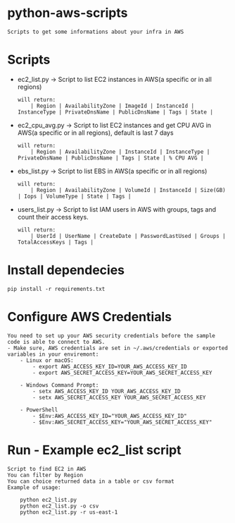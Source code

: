 # python-aws-scripts

    Scripts to get some informations about your infra in AWS

# Scripts
- ec2_list.py -> Script to list EC2 instances in AWS(a specific or in all regions)

    ```
    will return:
        | Region | AvailabilityZone | ImageId | InstanceId | InstanceType | PrivateDnsName | PublicDnsName | Tags | State |
    ```

- ec2_cpu_avg.py -> Script to list EC2 instances and get CPU AVG in AWS(a specific or in all regions), default is last 7 days
    ```
    will return:
        | Region | AvailabilityZone | InstanceId | InstanceType | PrivateDnsName | PublicDnsName | Tags | State | % CPU AVG |
    ```
- ebs_list.py -> Script to list EBS in AWS(a specific or in all regions)
    ```
    will return:
        | Region | AvailabilityZone | VolumeId | InstanceId | Size(GB) | Iops | VolumeType | State | Tags |
    ```
- users_list.py -> Script to list IAM users in AWS with groups, tags and count their access keys.
    ```
    will return:
        | UserId | UserName | CreateDate | PasswordLastUsed | Groups | TotalAccessKeys | Tags |
    ```

# Install dependecies
    pip install -r requirements.txt

# Configure AWS Credentials

    You need to set up your AWS security credentials before the sample code is able to connect to AWS. 
    - Make sure, AWS credentials are set in ~/.aws/credentials or exported variables in your enviremont:
        - Linux or macOS:
            - export AWS_ACCESS_KEY_ID=YOUR_AWS_ACCESS_KEY_ID
            - export AWS_SECRET_ACCESS_KEY=YOUR_AWS_SECRET_ACCESS_KEY

        - Windows Command Prompt:
            - setx AWS_ACCESS_KEY_ID YOUR_AWS_ACCESS_KEY_ID
            - setx AWS_SECRET_ACCESS_KEY YOUR_AWS_SECRET_ACCESS_KEY
        
        - PowerShell
            - $Env:AWS_ACCESS_KEY_ID="YOUR_AWS_ACCESS_KEY_ID"
            - $Env:AWS_SECRET_ACCESS_KEY="YOUR_AWS_SECRET_ACCESS_KEY"
    
# Run - Example ec2_list script
    Script to find EC2 in AWS
    You can filter by Region 
    You can choice returned data in a table or csv format
    Example of usage:

        python ec2_list.py 
        python ec2_list.py -o csv
        python ec2_list.py -r us-east-1
